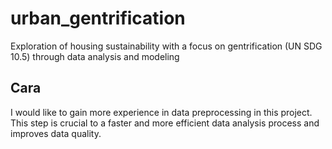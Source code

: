 # urban_gentrification
Exploration of housing sustainability with a focus on gentrification (UN SDG 10.5) through data analysis and modeling

## Cara 
I would like to gain more experience in data preprocessing in this project. This step is crucial to a faster and more efficient data analysis process and improves data quality.
